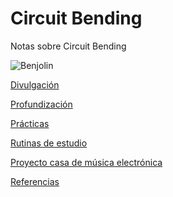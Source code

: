 Circuit Bending
===============

Notas sobre Circuit Bending

![Benjolin](http://experimentalistsanonymous.com/diy/Schematics/Circuit%20Bending%20and%20Modifications/Casio%20SK-1%20Aleatron%20Bending%20Diagram.jpg)

[Divulgación](divulgacion.md)

[Profundización](profundizacion.md)

[Prácticas](practicas.md)

[Rutinas de estudio](rutinasDeEstudio.md)

[Proyecto casa de música electrónica](https://github.com/son0p/eeleX)

[Referencias](referencias.md) 


